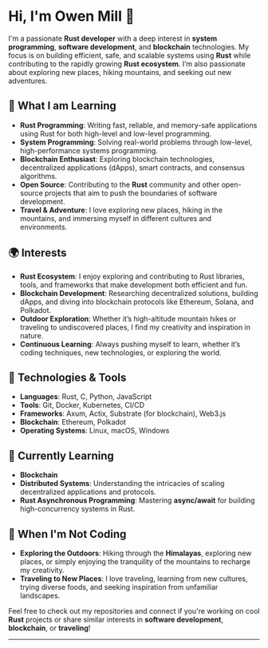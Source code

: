 # Hi, I'm Owen Mill 👋

I'm a passionate **Rust developer** with a deep interest in **system programming**, **software development**, and **blockchain** technologies. My focus is on building efficient, safe, and scalable systems using **Rust** while contributing to the rapidly growing **Rust ecosystem**. I’m also passionate about exploring new places, hiking mountains, and seeking out new adventures.

## 🚀 What I am Learning
- **Rust Programming**: Writing fast, reliable, and memory-safe applications using Rust for both high-level and low-level programming.
- **System Programming**: Solving real-world problems through low-level, high-performance systems programming.
- **Blockchain Enthusiast**: Exploring blockchain technologies, decentralized applications (dApps), smart contracts, and consensus algorithms.
- **Open Source**: Contributing to the **Rust** community and other open-source projects that aim to push the boundaries of software development.
- **Travel & Adventure**: I love exploring new places, hiking in the mountains, and immersing myself in different cultures and environments.

## 🌍 Interests
- **Rust Ecosystem**: I enjoy exploring and contributing to Rust libraries, tools, and frameworks that make development both efficient and fun.
- **Blockchain Development**: Researching decentralized solutions, building dApps, and diving into blockchain protocols like Ethereum, Solana, and Polkadot.
- **Outdoor Exploration**: Whether it’s high-altitude mountain hikes or traveling to undiscovered places, I find my creativity and inspiration in nature.
- **Continuous Learning**: Always pushing myself to learn, whether it’s coding techniques, new technologies, or exploring the world.

## 🔧 Technologies & Tools
- **Languages**: Rust, C, Python, JavaScript
- **Tools**: Git, Docker, Kubernetes, CI/CD
- **Frameworks**: Axum, Actix, Substrate (for blockchain), Web3.js
- **Blockchain**: Ethereum, Polkadot
- **Operating Systems**: Linux, macOS, Windows

## 📣 Currently Learning
- **Blockchain**
- **Distributed Systems**: Understanding the intricacies of scaling decentralized applications and protocols.
- **Rust Asynchronous Programming**: Mastering **async/await** for building high-concurrency systems in Rust.

## 🌄 When I'm Not Coding
- **Exploring the Outdoors**: Hiking through the **Himalayas**, exploring new places, or simply enjoying the tranquility of the mountains to recharge my creativity.
- **Traveling to New Places**: I love traveling, learning from new cultures, trying diverse foods, and seeking inspiration from unfamiliar landscapes.

Feel free to check out my repositories and connect if you're working on cool **Rust** projects or share similar interests in **software development**, **blockchain**, or **traveling**!

---
